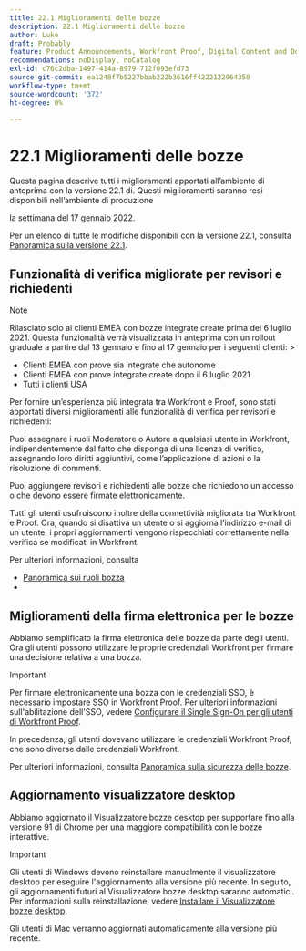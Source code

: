 ```yaml
---
title: 22.1 Miglioramenti delle bozze
description: 22.1 Miglioramenti delle bozze
author: Luke
draft: Probably
feature: Product Announcements, Workfront Proof, Digital Content and Documents
recommendations: noDisplay, noCatalog
exl-id: c76c2dba-1497-414a-8979-712f093efd73
source-git-commit: ea1248f7b5227bbab222b3616ff4222122964358
workflow-type: tm+mt
source-wordcount: '372'
ht-degree: 0%

---
```


# 22.1 Miglioramenti delle bozze

Questa pagina descrive tutti i miglioramenti apportati all’ambiente di anteprima con la versione 22.1 di. Questi miglioramenti saranno resi disponibili nell’ambiente di produzione

<!--
<MadCap:conditionalText data-mc-conditions="QuicksilverOrClassic.Draft mode">
in January 2022
</MadCap:conditionalText>
-->

la settimana del 17 gennaio 2022.

Per un elenco di tutte le modifiche disponibili con la versione 22.1, consulta [Panoramica sulla versione 22.1](../../../product-announcements/product-releases/22.1-release-activity/22-1-release-overview.md).

## Funzionalità di verifica migliorate per revisori e richiedenti

>[!NOTE]
>
>Rilasciato solo ai clienti EMEA con bozze integrate create prima del 6 luglio 2021. Questa funzionalità verrà visualizzata in anteprima con un rollout graduale a partire dal 13 gennaio e fino al 17 gennaio per i seguenti clienti: >
>* Clienti EMEA con prove sia integrate che autonome
>* Clienti EMEA con prove integrate create dopo il 6 luglio 2021
>* Tutti i clienti USA
>

Per fornire un’esperienza più integrata tra Workfront e Proof, sono stati apportati diversi miglioramenti alle funzionalità di verifica per revisori e richiedenti:

Puoi assegnare i ruoli Moderatore o Autore a qualsiasi utente in Workfront, indipendentemente dal fatto che disponga di una licenza di verifica, assegnando loro diritti aggiuntivi, come l’applicazione di azioni o la risoluzione di commenti.

Puoi aggiungere revisori e richiedenti alle bozze che richiedono un accesso o che devono essere firmate elettronicamente.

Tutti gli utenti usufruiscono inoltre della connettività migliorata tra Workfront e Proof. Ora, quando si disattiva un utente o si aggiorna l’indirizzo e-mail di un utente, i propri aggiornamenti vengono rispecchiati correttamente nella verifica se modificati in Workfront.

Per ulteriori informazioni, consulta

* [Panoramica sui ruoli bozza](../../../review-and-approve-work/proofing/proofing-overview/proof-roles.md)
*  

## Miglioramenti della firma elettronica per le bozze

Abbiamo semplificato la firma elettronica delle bozze da parte degli utenti. Ora gli utenti possono utilizzare le proprie credenziali Workfront per firmare una decisione relativa a una bozza.

>[!IMPORTANT]
>
>Per firmare elettronicamente una bozza con le credenziali SSO, è necessario impostare SSO in Workfront Proof. Per ulteriori informazioni sull&#39;abilitazione dell&#39;SSO, vedere [Configurare il Single Sign-On per gli utenti di Workfront Proof](../../../workfront-proof/wp-acct-admin/account-settings/configure-sso-for-wp-users.md).

In precedenza, gli utenti dovevano utilizzare le credenziali Workfront Proof, che sono diverse dalle credenziali Workfront.

Per ulteriori informazioni, consulta [Panoramica sulla sicurezza delle bozze](../../../review-and-approve-work/proofing/proofing-overview/proof-security-overview.md).

## Aggiornamento visualizzatore desktop

Abbiamo aggiornato il Visualizzatore bozze desktop per supportare fino alla versione 91 di Chrome per una maggiore compatibilità con le bozze interattive.

>[!IMPORTANT]
>
>Gli utenti di Windows devono reinstallare manualmente il visualizzatore desktop per eseguire l&#39;aggiornamento alla versione più recente. In seguito, gli aggiornamenti futuri al Visualizzatore bozze desktop saranno automatici. Per informazioni sulla reinstallazione, vedere [Installare il Visualizzatore bozze desktop](../../../review-and-approve-work/proofing/use-the-desktop-proofing-viewer/installing-desktop-proofing-viewer.md).

Gli utenti di Mac verranno aggiornati automaticamente alla versione più recente.
